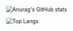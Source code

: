 ![Anurag's GitHub stats](https://github-readme-stats.vercel.app/api?username=Arkokhan21&theme=dark&show_icons=true)

![Top Langs](https://github-readme-stats.vercel.app/api/top-langs/?username=Arkokhan21&theme=tokyonight)
